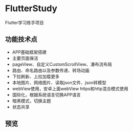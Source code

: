 # FlutterStudy

Flutter学习练手项目

## 功能技术点

* APP基础框架搭建
* 主要页面保活
* pageView、自定义CustomScrollView、瀑布流布局
* 路由、命名路由以及参数传递、转场动画
* 下拉刷新、上拉加载更多
* 本地图片、网络图片、读取json文件、json转模型
* webView使用，安卓上面webView https和http混合模式使用
* 国际化，根据系统语言切换APP语言
* 暗黑模式，切换主题
* 状态共享

## 预览